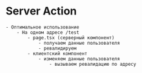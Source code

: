 # Server Action
	- Оптимальное использование
		- На одном адресе /test
			- page.tsx (серверный компонент)
				- получаем данные пользователя
				- ревалидируем
			- клиентский компонент 
				- изменяем данные пользователя 
					- вызываем ревалидацию по адресу